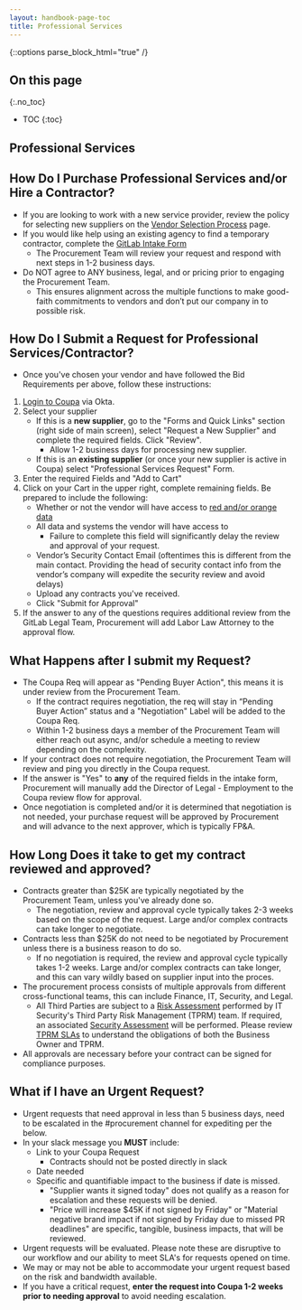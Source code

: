 ```yaml
---
layout: handbook-page-toc
title: Professional Services
---
```


{::options parse_block_html="true" /}

<link rel="stylesheet" type="text/css" href="/stylesheets/biztech.css" />

## On this page
{:.no_toc}

- TOC
{:toc}

## Professional Services

## How Do I Purchase Professional Services and/or Hire a Contractor?
- If you are looking to work with a new service provider, review the policy for selecting new suppliers on the [Vendor Selection Process](https://about.gitlab.com/handbook/finance/procurement/vendor-selection-process/) page.
- If you would like help using an existing agency to find a temporary contractor, complete the [GitLab Intake Form](https://gitlab.com/gitlab-com/Finance-Division/procurement-team/procurement/-/issues/new?issue%5Bmilestone_id%5D=#)
    - The Procurement Team will review your request and respond with next steps in 1-2 business days.
- Do NOT agree to ANY business, legal, and or pricing prior to engaging the Procurement Team. 
    - This ensures alignment across the multiple functions to make good-faith commitments to vendors and don’t put our company in to possible risk.

## How Do I Submit a Request for Professional Services/Contractor?
- Once you've chosen your vendor and have followed the Bid Requirements per above, follow these instructions:
1. [Login to Coupa](https://about.gitlab.com/handbook/business-technology/enterprise-applications/guides/coupa-guide/#how-to-access-coupa) via Okta.
1. Select your supplier
    - If this is a **new supplier**, go to the "Forms and Quick Links" section (right side of main screen), select "Request a New Supplier" and complete the required fields. Click "Review".
        - Allow 1-2 business days for processing new supplier.
    - If this is an **existing supplier** (or once your new supplier is active in Coupa) select "Professional Services Request" Form.
1. Enter the required Fields and "Add to Cart"
1. Click on your Cart in the upper right, complete remaining fields. Be prepared to include the following:
    - Whether or not the vendor will have access to [red and/or orange data](https://about.gitlab.com/handbook/engineering/security/data-classification-standard.html#data-classification-levels) 
    - All data and systems the vendor will have access to 
        - Failure to complete this field will significantly delay the review and approval of your request.
    - Vendor’s Security Contact Email (oftentimes this is different from the main contact. Providing the head of security contact info from the vendor’s company will expedite the security review and avoid delays)
    - Upload any contracts you've received.
    - Click "Submit for Approval"
1. If the answer to any of the questions requires additional review from the GitLab Legal Team, Procurement will add Labor Law Attorney to the approval flow.

## What Happens after I submit my Request?
- The Coupa Req will appear as "Pending Buyer Action", this means it is under review from the Procurement Team. 
    - If the contract requires negotiation, the req will stay in “Pending Buyer Action” status and a "Negotiation" Label will be added to the Coupa Req. 
    - Within 1-2 business days a member of the Procurement Team will either reach out async, and/or schedule a meeting to review depending on the complexity.
- If your contract does not require negotiation, the Procurement Team will review and ping you directly in the Coupa request.
- If the answer is "Yes" to **any** of the required fields in the intake form, Procurement will manually add the Director of Legal - Employment to the Coupa review flow for approval.
- Once negotiation is completed and/or it is determined that negotiation is not needed, your purchase request will be approved by Procurement and will advance to the next approver, which is typically FP&A. 

## How Long Does it take to get my contract reviewed and approved?
- Contracts greater than $25K are typically negotiated by the Procurement Team, unless you've already done so.
    - The negotiation, review and approval cycle typically takes 2-3 weeks based on the scope of the request. Large and/or complex contracts can take longer to negotiate.
- Contracts less than $25K do not need to be negotiated by Procurement unless there is a business reason to do so. 
    - If no negotiation is required, the review and approval cycle typically takes 1-2 weeks. Large and/or complex contracts can take longer, and this can vary wildly based on supplier input into the proces.
- The procurement process consists of multiple approvals from different cross-functional teams, this can include Finance, IT, Security, and Legal. 
    - All Third Parties are subject to a [Risk Assessment](https://about.gitlab.com/handbook/engineering/security/security-assurance/security-risk/third-party-risk-management.html#part-1--risk-assessment) performed by  IT Security's Third Party Risk Management (TPRM) team. If required, an associated [Security Assessment](https://about.gitlab.com/handbook/engineering/security/security-assurance/security-risk/third-party-risk-management.html#part-2--security-assessment) will be performed. Please review [TPRM SLAs](https://about.gitlab.com/handbook/engineering/security/security-assurance/security-risk/third-party-risk-management.html#service-level-agreements) to understand the obligations of both the Business Owner and TPRM.
- All approvals are necessary before your contract can be signed for compliance purposes. 

## What if I have an Urgent Request?
- Urgent requests that need approval in less than 5 business days, need to be escalated in the #procurement channel for expediting per the below.
- In your slack message you **MUST** include:
    - Link to your Coupa Request 
        - Contracts should not be posted directly in slack
    - Date needed
    - Specific and quantifiable impact to the business if date is missed. 
        - "Supplier wants it signed today" does not qualify as a reason for escalation and these requests will be denied. 
        - "Price will increase $45K if not signed by Friday" or "Material negative brand impact if not signed by Friday due to missed PR deadlines" are specific, tangible, business impacts, that will be reviewed.
- Urgent requests will be evaluated. Please note these are disruptive to our workflow and our ability to meet SLA's for requests opened on time.
- We may or may not be able to accommodate your urgent request based on the risk and bandwidth available.
- If you have a critical request, **enter the request into Coupa 1-2 weeks prior to needing approval** to avoid needing escalation.
